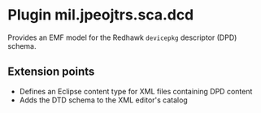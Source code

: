 # Plugin mil.jpeojtrs.sca.dcd

Provides an EMF model for the Redhawk `devicepkg` descriptor (DPD) schema.

## Extension points

* Defines an Eclipse content type for XML files containing DPD content
* Adds the DTD schema to the XML editor's catalog